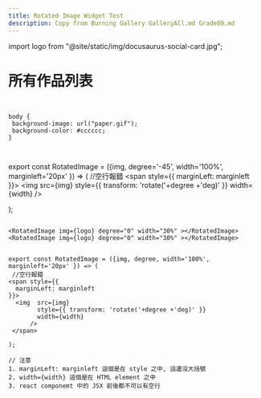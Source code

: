 ```yaml
---
title: Rotated Image Widget Test 
description: Copy from Burning Gallery GalleryAll.md Grade00.md
---
```



import logo from "@site/static/img/docusaurus-social-card.jpg";



# 所有作品列表

```


body {
 background-image: url("paper.gif");
 background-color: #cccccc;
}



```
<RotatedImage img={logo}  width="30%" ></RotatedImage>


<RotatedImage img={logo} degree="0" width="30%" ></RotatedImage>


<RotatedImage img={logo}  width="30%" ></RotatedImage>


export const RotatedImage = ({img, degree='-45', width='100%', marginleft='20px' }) => (
 //空行報錯
<span style={{
  marginLeft: marginleft
}}>
  <img  src={img} 
        style={{ transform: 'rotate('+degree +'deg)' }}
        width={width}
      />
 </span>
 
);

```

<RotatedImage img={logo} degree="0" width="30%" ></RotatedImage>
<RotatedImage img={logo} degree="0" width="30%" ></RotatedImage>


export const RotatedImage = ({img, degree, width='100%', marginleft='20px' }) => (
 //空行報錯
<span style={{
  marginLeft: marginleft
}}>
  <img  src={img} 
        style={{ transform: 'rotate('+degree +'deg)' }}
        width={width}
      />
 </span>

);

// 注意 
1. marginLeft: marginleft 這個是在 style 之中, 這邊沒大括號
2. width={width} 這個是在 HTML element 之中
3. react componemt 中的 JSX 前後都不可以有空行
```
